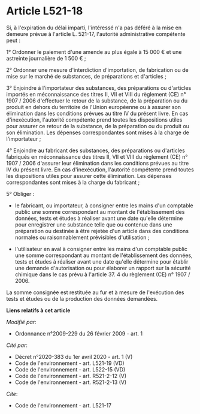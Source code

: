 # Article L521-18

Si, à l'expiration du délai imparti, l'intéressé n'a pas déféré à la mise en demeure prévue à l'article L. 521-17, l'autorité
administrative compétente peut : 

1° Ordonner le paiement d'une amende au plus égale à 15 000 € et une astreinte journalière de 1 500 € ; 

2° Ordonner une mesure d'interdiction d'importation, de fabrication ou de mise sur le marché de substances, de préparations
et d'articles ; 

3° Enjoindre à l'importateur des substances, des préparations ou d'articles importés en méconnaissance des titres II, VII et
VIII du règlement (CE) n° 1907 / 2006 d'effectuer le retour de la substance, de la préparation ou du produit en dehors du
territoire de l'Union européenne ou à assurer son élimination dans les conditions prévues au titre IV du présent livre. En
cas d'inexécution, l'autorité compétente prend toutes les dispositions utiles pour assurer ce retour de la substance, de la
préparation ou du produit ou son élimination. Les dépenses correspondantes sont mises à la charge de l'importateur ; 

4° Enjoindre au fabricant des substances, des préparations ou d'articles fabriqués en méconnaissance des titres II, VII et
VIII du règlement (CE) n° 1907 / 2006 d'assurer leur élimination dans les conditions prévues au titre IV du présent livre. En
cas d'inexécution, l'autorité compétente prend toutes les dispositions utiles pour assurer cette élimination. Les dépenses
correspondantes sont mises à la charge du fabricant ; 

5° Obliger :

- le fabricant, ou importateur, à consigner entre les mains d'un comptable public une somme correspondant au montant de
l'établissement des données, tests et études à réaliser avant une date qu'elle détermine pour enregistrer une substance telle
que ou contenue dans une préparation ou destinée à être rejetée d'un article dans des conditions normales ou raisonnablement
prévisibles d'utilisation ;

- l'utilisateur en aval à consigner entre les mains d'un comptable public une somme correspondant au montant de
l'établissement des données, tests et études à réaliser avant une date qu'elle détermine pour établir une demande
d'autorisation ou pour élaborer un rapport sur la sécurité chimique dans le cas prévu à l'article 37. 4 du règlement (CE) n°
1907 / 2006. 

La somme consignée est restituée au fur et à mesure de l'exécution des tests et études ou de la production des données
demandées.

**Liens relatifs à cet article**

_Modifié par_:

  - Ordonnance n°2009-229 du 26 février 2009 - art. 1

_Cité par_:

  - Décret n°2020-383 du 1er avril 2020 - art. 1 (V)
  - Code de l'environnement - art. L521-19 (VD)
  - Code de l'environnement - art. L522-15 (VD)
  - Code de l'environnement - art. R521-2-12 (V)
  - Code de l'environnement - art. R521-2-13 (V)

_Cite_:

  - Code de l'environnement - art. L521-17
